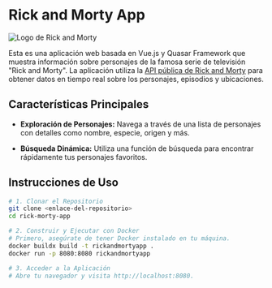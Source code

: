 # Rick and Morty App

![Logo de Rick and Morty](https://1000marcas.net/wp-content/uploads/2022/04/Rick-and-Morty.png)

Esta es una aplicación web basada en Vue.js y Quasar Framework que muestra información sobre personajes de la famosa serie de televisión "Rick and Morty". La aplicación utiliza la [API pública de Rick and Morty](https://rickandmortyapi.com/) para obtener datos en tiempo real sobre los personajes, episodios y ubicaciones.

## Características Principales

- **Exploración de Personajes:** Navega a través de una lista de personajes con detalles como nombre, especie, origen y más.

- **Búsqueda Dinámica:** Utiliza una función de búsqueda para encontrar rápidamente tus personajes favoritos.

## Instrucciones de Uso

```bash
# 1. Clonar el Repositorio
git clone <enlace-del-repositorio>
cd rick-morty-app

# 2. Construir y Ejecutar con Docker
# Primero, asegúrate de tener Docker instalado en tu máquina.
docker buildx build -t rickandmortyapp .
docker run -p 8080:8080 rickandmortyapp

# 3. Acceder a la Aplicación
# Abre tu navegador y visita http://localhost:8080.
